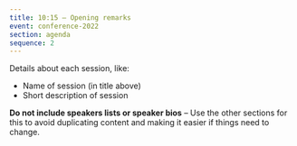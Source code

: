 ```yaml
---
title: 10:15 – Opening remarks
event: conference-2022
section: agenda
sequence: 2
---
```


Details about each session, like:

- Name of session (in title above)
- Short description of session

**Do not include speakers lists or speaker bios** – Use the other sections for this to avoid duplicating content and making it easier if things need to change.